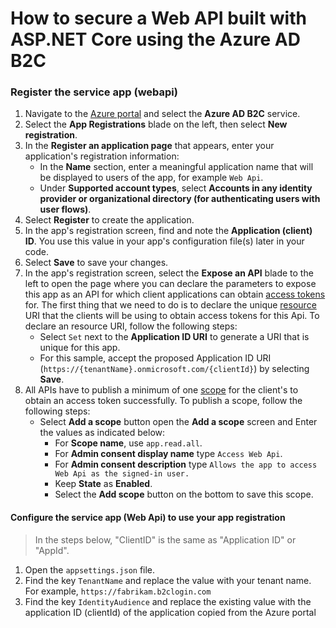 # How to secure a Web API built with ASP.NET Core using the Azure AD B2C

### Register the service app (webapi)

1. Navigate to the [Azure portal](https://portal.azure.com) and select the **Azure AD B2C** service.
1. Select the **App Registrations** blade on the left, then select **New registration**.
1. In the **Register an application page** that appears, enter your application's registration information:
   - In the **Name** section, enter a meaningful application name that will be displayed to users of the app, for example `Web Api`.
   - Under **Supported account types**, select **Accounts in any identity provider or organizational directory (for authenticating users with user flows)**.
1. Select **Register** to create the application.
1. In the app's registration screen, find and note the **Application (client) ID**. You use this value in your app's configuration file(s) later in your code.
1. Select **Save** to save your changes.
1. In the app's registration screen, select the **Expose an API** blade to the left to open the page where you can declare the parameters to expose this app as an API for which client applications can obtain [access tokens](https://docs.microsoft.com/azure/active-directory/develop/access-tokens) for.
The first thing that we need to do is to declare the unique [resource](https://docs.microsoft.com/azure/active-directory/develop/v2-oauth2-auth-code-flow) URI that the clients will be using to obtain access tokens for this Api. To declare an resource URI, follow the following steps:
   - Select `Set` next to the **Application ID URI** to generate a URI that is unique for this app.
   - For this sample, accept the proposed Application ID URI (`https://{tenantName}.onmicrosoft.com/{clientId}`) by selecting **Save**.
1. All APIs have to publish a minimum of one [scope](https://docs.microsoft.com/azure/active-directory/develop/v2-oauth2-auth-code-flow#request-an-authorization-code) for the client's to obtain an access token successfully. To publish a scope, follow the following steps:
   - Select **Add a scope** button open the **Add a scope** screen and Enter the values as indicated below:
        - For **Scope name**, use `app.read.all`.
        - For **Admin consent display name** type `Access Web Api`.
        - For **Admin consent description** type `Allows the app to access Web Api as the signed-in user.`
        - Keep **State** as **Enabled**.
        - Select the **Add scope** button on the bottom to save this scope.


#### Configure the service app (Web Api) to use your app registration

> In the steps below, "ClientID" is the same as "Application ID" or "AppId".

1. Open the `appsettings.json` file.
1. Find the key `TenantName` and replace the value with your tenant name. For example, `https://fabrikam.b2clogin.com`
1. Find the key `IdentityAudience` and replace the existing value with the application ID (clientId) of the application copied from the Azure portal
